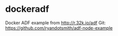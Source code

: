 dockeradf
=========

Docker ADF example from http://r.32k.io/adf
Git: https://github.com/ryandotsmith/adf-node-example
